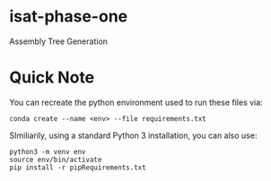 # isat-phase-one
Assembly Tree Generation


# Quick Note
You can recreate the python environment used to run these files via:

```
conda create --name <env> --file requirements.txt
```

SImiliarily, using a standard Python 3 installation, you can also use:

```
python3 -m venv env
source env/bin/activate
pip install -r pipRequirements.txt
```